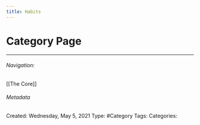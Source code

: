```yaml
---
title: Habits
---
```


# Category Page









---
###### Navigation:

[[The Core]]

###### Metadata
Created:  Wednesday, May 5, 2021
Type: #Category 
Tags: 
Categories: